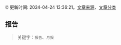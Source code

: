:alarm_clock: 更新时间: 2024-04-24 13:36:21。[文章来源](/README.md)、[文章分类](/TAGS.md)

## 报告


> 关键字：`报告`、`月报`




